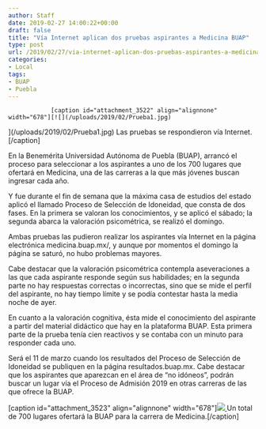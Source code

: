 ```yaml
---
author: Staff
date: 2019-02-27 14:00:22+00:00
draft: false
title: "Vía Internet aplican dos pruebas aspirantes a Medicina BUAP"
type: post
url: /2019/02/27/via-internet-aplican-dos-pruebas-aspirantes-a-medicina-buap/
categories:
- Local
tags:
- BUAP
- Puebla
---
```



				[caption id="attachment_3522" align="alignnone" width="678"][![](/uploads/2019/02/Prueba1.jpg)
](/uploads/2019/02/Prueba1.jpg) Las pruebas se respondieron vía Internet.[/caption]

En la Benemérita Universidad Autónoma de Puebla (BUAP), arrancó el proceso para seleccionar a los aspirantes a uno de los 700 lugares que ofertará en Medicina, una de las carreras a la que más jóvenes buscan ingresar cada año.

Y fue durante el fin de semana que la máxima casa de estudios del estado aplicó el llamado Proceso de Selección de Idoneidad, que consta de dos fases. En la primera se valoran los conocimientos, y se aplicó el sábado; la segunda abarca la valoración psicométrica, se realizó el domingo.

Ambas pruebas las pudieron realizar los aspirantes vía Internet en la página electrónica medicina.buap.mx/, y aunque por momentos el domingo la página se saturó, no hubo problemas mayores.

Cabe destacar que la valoración psicométrica contempla aseveraciones a las que cada aspirante responde según sus habilidades; en la segunda parte no hay respuestas correctas o incorrectas, sino que se mide el perfil del aspirante, no hay tiempo límite y se podía contestar hasta la media noche de ayer.

En cuanto a la valoración cognitiva, ésta mide el conocimiento del aspirante a partir del material didáctico que hay en la plataforma BUAP. Esta primera parte de la prueba tenía cien reactivos y se contaba con un minuto para responder cada uno.

Será el 11 de marzo cuando los resultados del Proceso de Selección de Idoneidad se publiquen en la página resultados.buap.mx. Cabe destacar que los aspirantes que aparezcan en el área de “no idóneos”, podrán buscar un lugar vía el Proceso de Admisión 2019 en otras carreras de las que ofrece la BUAP.

[caption id="attachment_3523" align="alignnone" width="678"][![](/uploads/2019/02/Prueba2.jpg)
](/uploads/2019/02/Prueba2.jpg) Un total de 700 lugares ofertará la BUAP para la carrera de Medicina.[/caption]		

